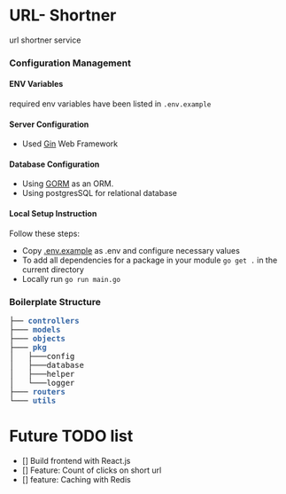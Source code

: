 # URL- Shortner
url shortner service

### Configuration Management
#### ENV Variables
required env variables have been listed in `.env.example`

#### Server Configuration
- Used [Gin](https://github.com/gin-gonic/gin) Web Framework

#### Database Configuration
- Using [GORM](https://github.com/go-gorm/gorm) as an ORM.
- Using postgresSQL for relational database

#### Local Setup Instruction
Follow these steps:
- Copy [.env.example](.env.example) as .env and configure necessary values
- To add all dependencies for a package in your module `go get .` in the current directory
- Locally run `go run main.go`

### Boilerplate Structure

<pre>├── <font color="#3465A4"><b>controllers</b></font>
├─── <font color="#3465A4"><b>models</b></font>
├─── <font color="#3465A4"><b>objects</b></font> 
├─── <font color="#3465A4"><b>pkg</b></font> 
│   ├───config
│   ├───database
│   ├───helper
│   └───logger
├─── <font color="#3465A4"><b>routers</b></font> 
└─── <font color="#3465A4"><b>utils</b></font>
</pre>
# Future TODO list

- [] Build frontend with React.js
- [] Feature: Count of clicks on short url
- [] feature: Caching with Redis